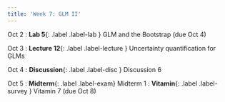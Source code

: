 ```yaml
---
title: 'Week 7: GLM II'
---
```


Oct 2
: **Lab 5**{: .label .label-lab } GLM and the Bootstrap (due Oct 4)

Oct 3
: **Lecture 12**{: .label .label-lecture } Uncertainty quantification for GLMs

Oct 4
: **Discussion**{: .label .label-disc } Discussion 6

Oct 5
: **Midterm**{: .label .label-exam} Midterm 1
: **Vitamin**{: .label .label-survey } Vitamin 7 (due Oct 8)
